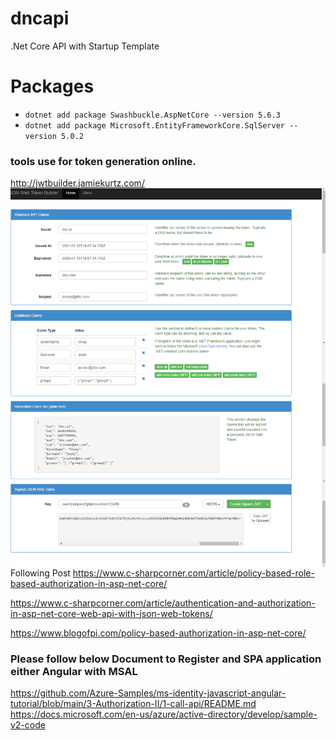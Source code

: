 # dncapi

.Net Core API with Startup Template

# Packages

- `dotnet add package Swashbuckle.AspNetCore --version 5.6.3`
- `dotnet add package Microsoft.EntityFrameworkCore.SqlServer --version 5.0.2`

### tools use for token generation online.

http://jwtbuilder.jamiekurtz.com/
<img align="left" alt="screenshot1" src="images/screenshot-jwt.png" />

Following Post
https://www.c-sharpcorner.com/article/policy-based-role-based-authorization-in-asp-net-core/

https://www.c-sharpcorner.com/article/authentication-and-authorization-in-asp-net-core-web-api-with-json-web-tokens/

https://www.blogofpi.com/policy-based-authorization-in-asp-net-core/

### Please follow below Document to Register and SPA application either Angular with MSAL

https://github.com/Azure-Samples/ms-identity-javascript-angular-tutorial/blob/main/3-Authorization-II/1-call-api/README.md
https://docs.microsoft.com/en-us/azure/active-directory/develop/sample-v2-code